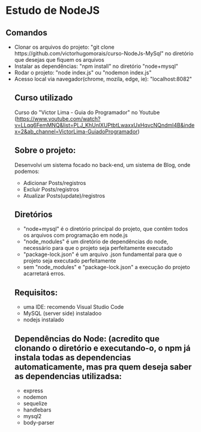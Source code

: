 # Estudo de NodeJS

## Comandos
<ul>
  <li> Clonar os arquivos do projeto: "git clone https://github.com/victorhugomorais/curso-NodeJs-MySql" no diretório que desejas que fiquem os arquivos
    <li> Instalar as dependências: "npm install" no diretório "node+mysql"
      <li>Rodar o projeto: "node index.js" ou "nodemon index.js"
        <li> Acesso local via navegador(chrome, mozila, edge, ie): "localhost:8082"


## Curso utilizado
Curso do "Victor Lima - Guia do Programador" no Youtube (https://www.youtube.com/watch?v=LLqq6FemMNQ&list=PLJ_KhUnlXUPtbtLwaxxUxHqvcNQndmI4B&index=2&ab_channel=VictorLima-GuiadoProgramador)


## Sobre o projeto:
Desenvolvi um sistema focado no back-end, um sistema de Blog, onde podemos: 

<ul>
<li>Adicionar Posts/registros 
<li>Excluir Posts/registros 
<li>Atualizar Posts(update)/registros
</ul>
  
## Diretórios
<ul>
<li>"node+mysql" é o diretório principal do projeto, que contêm todos os arquivos com programação em node.js
<li>"node_modules" é um diretório de dependências do node, necessário para que o projeto seja perfeitamente executado
<li>"package-lock.json" é um arquivo .json fundamental para que o projeto seja executado perfeitamente
<li>sem "node_modules" e "package-lock.json" a execução do projeto acarretará erros.
  </ul>

## Requisitos:
<ul>
<li>uma IDE: recomendo Visual Studio Code
<li>MySQL (server side) instaladoo
<li>nodejs instalado
</ul>
  
## Dependências do Node: (acredito que clonando o diretório e executando-o, o npm já instala todas as dependencias automaticamente, mas pra quem deseja saber as dependencias utilizadsa:
<ul>
<li>express
<li>nodemon
<li>sequelize
<li>handlebars
<li>mysql2
<li>body-parser
</ul>
